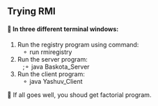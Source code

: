 <h2>Trying RMI</h2>
<h4>🔸 In three different terminal windows:</h4>

<ol>
  <li>
  Run the registry program using command:<br>
  &nbsp;&nbsp;&nbsp;⚬ run rmiregistry 
  </li>
  <li>
  Run the server program:<br>
  &nbsp;&nbsp&nbsp;;⚬ java Baskota_Server
  </li>
  <li>
  Run the client program:<br>
  &nbsp;&nbsp;&nbsp;⚬ java Yashuv_Client
  </li>
</ol>
🔸 If all goes well, you shoud get factorial program.
<br>
